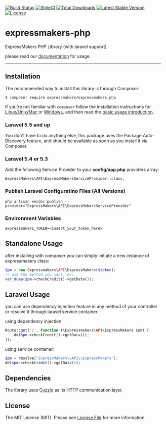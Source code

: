 [![Build Status](https://travis-ci.org/expressmakers/expressmakers-php.svg?branch=master)](https://travis-ci.org/expressmakers/expressmakers-php)
[![StyleCI](https://github.styleci.io/repos/197049199/shield?branch=master)](https://github.styleci.io/repos/197049199)
<a href="https://packagist.org/packages/expressmakers/expressmakers-php"><img src="https://poser.pugx.org/expressmakers/expressmakers-php/d/total.svg" alt="Total Downloads"></a>
<a href="https://packagist.org/packages/expressmakers/expressmakers-php"><img src="https://poser.pugx.org/expressmakers/expressmakers-php/v/stable.svg" alt="Latest Stable Version"></a>
<a href="https://packagist.org/packages/expressmakers/expressmakers-php"><img src="https://poser.pugx.org/expressmakers/expressmakers-php/license.svg" alt="License"></a>

# expressmakers-php
ExpressMakers PHP Library (with laravel support)

please read our [documentation](https://expressmakers.com/developers) for usage.

---

## Installation

The recommended way to install this library is through Composer:

`$ composer require expressmakers/expressmakers-php`

If you're not familiar with `composer` follow the installation instructions for
[Linux/Unix/Mac](https://getcomposer.org/doc/00-intro.md#installation-linux-unix-osx) or
[Windows](https://getcomposer.org/doc/00-intro.md#installation-windows), and then read the
[basic usage introduction](https://getcomposer.org/doc/01-basic-usage.md).

### Laravel 5.5 and up

You don't have to do anything else, this package uses the Package Auto-Discovery feature, and should be available as soon as you install it via Composer.

### Laravel 5.4 or 5.3

Add the following Service Provider to your **config/app.php** providers array:

`ExpressMakers\API\ExpressMakersServiceProvider::class,`

### Publish Laravel Configuratino Files (All Versions)

`php artisan vendor:publish --provider="ExpressMakers\API\ExpressMakersServiceProvider"`

### Environment Variables

```
expressmakers_TOKEN=<insert_your_token_here>
```

## Standalone Usage

after installing with composer you can simply initiate a new instance of expressmakers class:


```php
$pm = new Expressmakers\API\ExpressMakers($token);
// use the method you want, ex:
var_dump($pm->checkCredit()->getData());
```

## Laravel Usage

you can use dependency injection feature in any method of your controller or resolve it through laravel service container:

using dependency injection:
```php
Route::get('/', function (\Expressmakers\API\ExpressMakers $pm) {
    dd($pm->checkCredit()->getData());
});
```

using service container:
```php
$pm = resolve('ExpressMakers\\API\\ExpressMakers');
dd($pm->checkCredit()->getData());
```

## Dependencies

The library uses [Guzzle](https://github.com/guzzle/guzzle) as its HTTP communication layer.

## License

The MIT License (MIT). Please see [License File](LICENSE) for more information.

